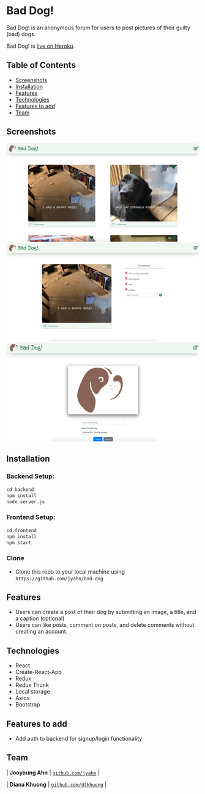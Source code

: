 # Bad Dog!

Bad Dog! is an anonymous forum for users to post pictures of their guilty (bad) dogs.

Bad Dog! is [live on Heroku](https://baddog-jd.herokuapp.com/).

## Table of Contents

- [Screenshots](#screenshots)
- [Installation](#installation)
- [Features](#features)
- [Technologies](#technologies)
- [Features to add](#features-to-add)
- [Team](#team)

## Screenshots

![Alt text](/frontend/public/images/baddog1.png?raw=true "Home")
![Alt text](/frontend/public/images/baddog2.png?raw=true "Individual post")
![Alt text](/frontend/public/images/baddog3.png?raw=true "Create a post")

## Installation
### Backend Setup:  

```shell
cd backend
npm install
node server.js
```


### Frontend Setup:

```shell
cd frontend
npm install
npm start
```

### Clone

- Clone this repo to your local machine using `https://github.com/jyahn/bad-dog`


## Features

- Users can create a post of their dog by submitting an image, a title, and a caption (optional)
- Users can like posts, comment on posts, and delete comments without creating an account.


## Technologies

- React
- Create-React-App
- Redux 
- Redux Thunk
- Local storage
- Axios 
- Bootstrap


## Features to add

- Add auth to backend for signup/login functionality


## Team

| **Jooyoung Ahn**
| <a href="https://github.com/jyahn" target="_blank">`github.com/jyahn`</a> | 

| **Diana Khuong**
| <a href="https://github.com/dtkhuong" target="_blank">`github.com/dtkhuong`</a> | 


